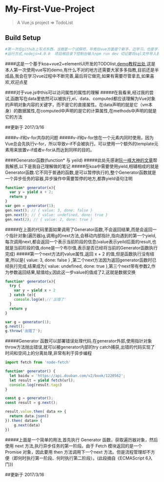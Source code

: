 # My-First-Vue-Project

> A Vue.js project => TodoList

## Build Setup

``` bash
#第一次在github上写点东西，当做是一个试探吧，毕竟在vue方面是个新手，边学习，也是学习开始在github上写一点东西
#运行方式,nodejs>4.0.0  项目根目录下控制台输入npm run dev 切记要将sql文件导入到自己的数据库,在server->db.js中输入自己数据库的密码
```

####这是一个基于koa+vue2+elementUI开发的TODOlist,<a href="https://molunerfinn.com/Vue+Koa/">demo教程出处</a>,这是本人第一次使用vue写的demo,有什么不对的地方还需要大家多多指教,目前还是半成品,我会在学习vue过程中不断完善,最后将它做完,如果有需要尽管拿去,如果喜欢,欢迎点星

####对于vue.js中this可以访问属性的属性的理解
#####在我看来,经过我的尝试,函数写在data里依然可以被执行,el、data、computed都应该理解为Vue对象的声明对象内容的关键字，而不是它的直接属性。在data声明的就是它（vm本身）的数据属性,在computed中声明的是它的计算属性,在methods中声明的就是它的方法

##更新于 2017/3/16

####v-if和v-for共存的问题
#####v-if和v-for放在一个元素内同时使用，因为Vue总会先执行v-for，所以导致v-if不会被执行。可以使用一个额外的template元素用来放置v-if或者v-for从而达到同样的目的。

####Generator函数(function* 与 yeild)
#####此处先感谢<a href="http://www.ruanyifeng.com/blog/2015/04/generator.html">阮一峰大神的文章</a>帮我解惑,以下是我自己理解做的笔记
#####在koa中需要使用yield,相辅相成的就是Generator函数.它不同于普通的函数,是可以暂停执行的,整个Generator函数就是一个异步任务的容器,异步操作中需要暂停的地方,都靠yield语句注明

```javascript
function* generator(x){
  var y = yield x + 2;
  return y
}
var gen = generator(1);
gen.next(); // { value: 3, done: false }  
gen.next(); // { value: undefined, done: true }
gen.next(2); // { value: 2, done: true }
```

#####在上面的代码里面如果调用了Generator函数,不会返回结果,而是会返回一个指针对象(遍历器)g,调用g的next方法,会移动内部指针,指向遇到的第一个yield,每次调用next,都会返回一个表示当前阶段的信息(value表示yeild后面的result,也就是当前阶段的值,done是一个布尔值,表示是否已经将当前的Generator函数执行完成)
#####第一个next方法的value属性,返回 x + 2 的值,但是函数执行没有结束,所以是{ value: 3, done: false } ,第二个next方法因为返回generator函数时已经执行完成,结果成为{ value: undefined, done: true },第三个next带有参数2,作为参数返回结果,赋值给y,因此这一步value的值成了2,这就是数据交换

```javascript
function* generator(x){
  try {
    var y = yield x + 2
  } catch (e){ 
    console.log(e);//'出错了'
  }
  return y
}

var g = generator(1);
g.next();
g.throw('出错了');
```
#####Generator 函数可以部署错误处理代码,在generator外部,使用指针对象throw方法抛出错误,就可以被generator内部的try catch捕获,出错的代码实现了时间和空间上的分离处理,非常有利于异步编程

```javascript
import fetch from 'node-fetch'

function* generator() {
  let baidu = 'https://api.douban.com/v2/book/1220562';
  let result = yield fetch(url);
  console.log(result.tags)
}

const g = generator();
const result = g.next();

result.value.then( data => {
  return data.json()
}).then( data=> {
    g.next(data)
})
```
#####上面是一个简单的用法,首先执行 Generator 函数，获取遍历器对象，然后使用 next 方法,执行异步任务的第一阶段。由于 Fetch 模块返回的是一个 Promise 对象，因此要用 then 方法调用下一个next 方法。但是流程管理却不方便（即何时执行第一阶段、何时执行第二阶段）。(此段摘自《ECMAScript 6入门》)

##更新于 2017/3/16
